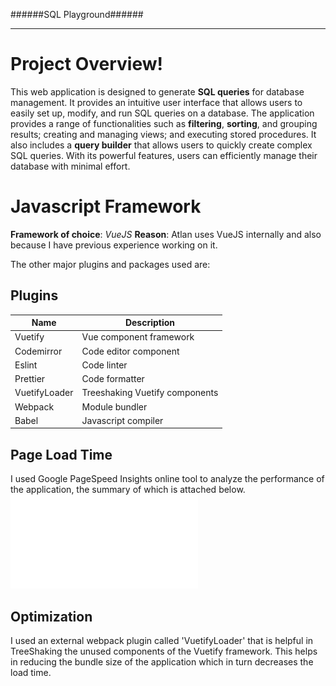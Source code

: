 ######SQL Playground######

---

# Project Overview!

This web application is designed to generate **SQL queries** for database management. It provides an intuitive user interface that allows users to easily set up, modify, and run SQL queries on a database. The application provides a range of functionalities such as **filtering**, **sorting**, and grouping results; creating and managing views; and executing stored procedures. It also includes a **query builder** that allows users to quickly create complex SQL queries. With its powerful features, users can efficiently manage their database with minimal effort.

# Javascript Framework

**Framework of choice**: _VueJS_
**Reason**: Atlan uses VueJS internally and also because I have previous experience working on it.

The other major plugins and packages used are:

## Plugins

| Name          | Description                    |
| ------------- | ------------------------------ |
| Vuetify       | Vue component framework        |
| Codemirror    | Code editor component          |
| Eslint        | Code linter                    |
| Prettier      | Code formatter                 |
| VuetifyLoader | Treeshaking Vuetify components |
| Webpack       | Module bundler                 |
| Babel         | Javascript compiler            |

## Page Load Time

I used Google PageSpeed Insights online tool to analyze the performance of the application, the summary of which is attached below.
![Report](final-report.pdf)

## Optimization

I used an external webpack plugin called 'VuetifyLoader' that is helpful in TreeShaking the unused components of the Vuetify framework. This helps in reducing the bundle size of the application which in turn decreases the load time.
